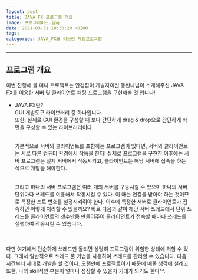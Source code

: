 ```yaml
---
layout: post
title: JAVA FX 프로그램 개요
image: 프로그래머스.jpg
date: 2021-03-31 18:30:20 +0200
tags:
categories: JAVA_FX를 이용한 채팅프로그램
---
```


***


## 프로그램 개요  
이번 진행해 볼 미니 프로젝트는 안경잡이 개발자이신 동빈나님이 소개해주신 JAVA FX를 이용한 서버 및 클라이언트 채팅 프로그램을 구현해볼 것 입니다! 
* JAVA FX란?  
  GUI 개발도구 라이브러리 중 하나입니다.  
  또한, 실제로 GUI 환경을 구성할 때 보다 간단하게 drag & drop으로 간단하게 화면을 구성할 수 있는 라이브러리이다.  
  <br>

  기본적으로 서버와 클라이언트를 포함하는 프로그램이 있다면, 서버와 클라이언트는 서로 다른 컴퓨터 환경에서 작동을 한다! 실제로 프로그램을 구현한 이후에는 서버 프로그램은 실제 서버에서 작동시키고, 클라이언트는 해당 서버에 접속을 하는 식으로 개발을 해야한다.  

  <br>
  그리고 하나의 서버 프로그램은 여러 개의 서버를 구동시킬 수 있으며 하나의 서버 단위마다 쓰레드를 이용해서 작동시킬 수 있다. 이 때는 연결을 받아야 하는 것이므로 특정한 포트 번호를 설정시켜줘야 한다. 이후에 특정한 서버로 클라이언트가 접속하면 어떻게 처리할 수 있을까요? 바로 다음과 같이 해당 서버 쓰레드에서 단위 쓰레드를 클라이언트의 갯수만큼 만들어주어 클라이언트가 접속할 때마다 쓰레드를 실행하여 작동시킬 수 있습니다.  
  <br><br/>


  <img src="https://t1.daumcdn.net/cfile/tistory/991AFC425A7EC3472E" alt>

    
<br>
다만 여기에서 단순하게 쓰레드만 돌리면 상당히 프로그램이 위험한 상태에 처할 수 있다. 그래서 일반적으로 쓰레드 풀 기법을 사용하여 쓰레드를 관리할 수 있습니다. 다음 시간부터 제대로 개발을 할 것이다. 오랜만에 프로젝트이기 때문에 배울 생각에 설레고 또한, 나의 skill적인 부분이 얼마나 성장할 수 있을지 기대가 되기도 한다^^.